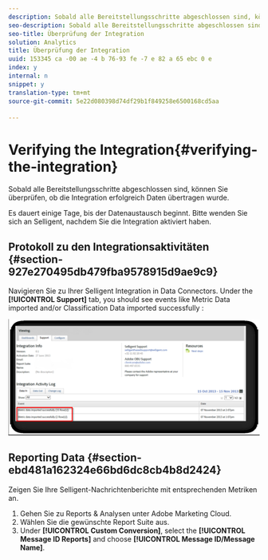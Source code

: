 ```yaml
---
description: Sobald alle Bereitstellungsschritte abgeschlossen sind, können Sie überprüfen, ob die Integration erfolgreich Daten übertragen wurde.
seo-description: Sobald alle Bereitstellungsschritte abgeschlossen sind, können Sie überprüfen, ob die Integration erfolgreich Daten übertragen wurde.
seo-title: Überprüfung der Integration
solution: Analytics
title: Überprüfung der Integration
uuid: 153345 ca -00 ae -4 b 76-93 fe -7 e 82 a 65 ebc 0 e
index: y
internal: n
snippet: y
translation-type: tm+mt
source-git-commit: 5e22d080398d74df29b1f849258e6500168cd5aa

---
```



# Verifying the Integration{#verifying-the-integration}

Sobald alle Bereitstellungsschritte abgeschlossen sind, können Sie überprüfen, ob die Integration erfolgreich Daten übertragen wurde.

Es dauert einige Tage, bis der Datenaustausch beginnt. Bitte wenden Sie sich an Selligent, nachdem Sie die Integration aktiviert haben.

## Protokoll zu den Integrationsaktivitäten {#section-927e270495db479fba9578915d9ae9c9}

Navigieren Sie zu Ihrer Selligent Integration in Data Connectors. Under the **[!UICONTROL Support]** tab, you should see events like Metric Data imported and/or Classification Data imported successfully :

![](assets/selligent-verifying.png)

## Reporting Data {#section-ebd481a162324e66bd6dc8cb4b8d2424}

Zeigen Sie Ihre Selligent-Nachrichtenberichte mit entsprechenden Metriken an.

1. Gehen Sie zu Reports &amp; Analysen unter Adobe Marketing Cloud.
1. Wählen Sie die gewünschte Report Suite aus.
1. Under **[!UICONTROL Custom Conversion]**, select the **[!UICONTROL Message ID Reports]** and choose **[!UICONTROL Message ID/Message Name]**.

